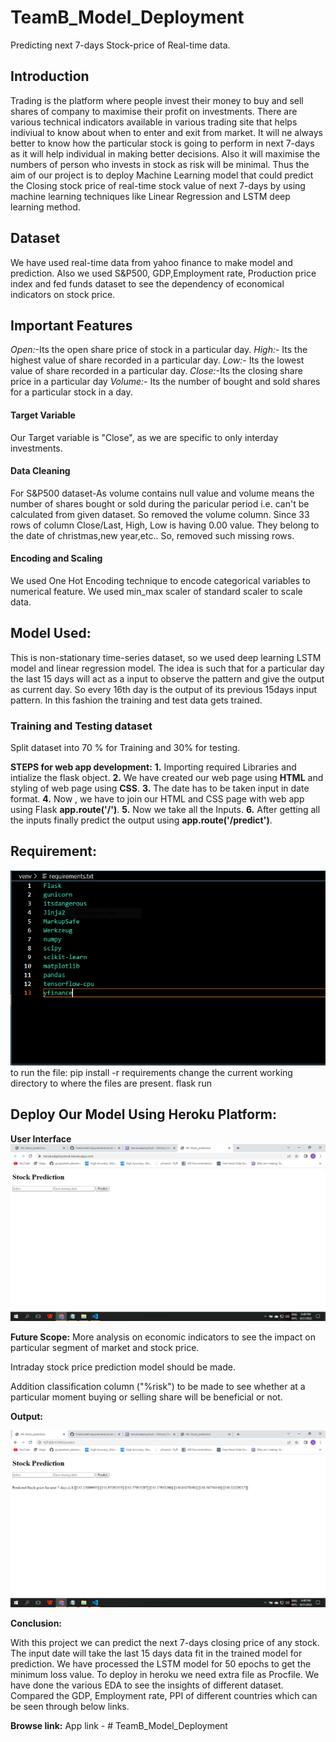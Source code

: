 # TeamB_Model_Deployment
Predicting next 7-days Stock-price of Real-time data.
## Introduction
Trading is the platform where people invest their money to buy and sell shares of company to maximise their profit on investments. There are various technical indicators available in various trading site that helps indiviual to know about when to enter and exit from market. It will ne always better to know how the particular stock is going to perform in next 7-days as it will help individual in making better decisions. Also it will maximise the numbers of person who invests in stock as risk will be minimal. Thus the aim of our project is to deploy Machine Learning model that could predict the Closing stock price of real-time stock value of next 7-days by using machine learning techniques like Linear Regression and LSTM deep learning method.

## Dataset
We have used real-time data from yahoo finance to make model and prediction. Also we used S&P500, GDP,Employment rate, Production price index and fed funds dataset to see the dependency of economical indicators on stock price.

## Important Features
*Open:*-Its the open share price of stock in a particular day.
*High:*- Its the highest value of share recorded in a particular day.
*Low:*- Its the lowest value of share recorded in a particular day.
*Close:*-Its the closing share price in a particular day
*Volume:*- Its the number of bought and sold shares for a particular stock in a day.

#### Target Variable
Our Target variable is "Close", as we are specific to only interday investments.

#### Data Cleaning
For S&P500 dataset-As volume contains null value and volume means the number of shares bought or sold during the paricular period i.e. can't be calculated from given dataset. So removed the volume column. Since 33 rows of column Close/Last, High, Low is having 0.00 value. They belong to the date of christmas,new year,etc.. So, removed such missing rows.

#### Encoding and Scaling
We used One Hot Encoding technique to encode categorical variables to numerical feature. We used min_max scaler of standard scaler to scale data.

## Model Used:
This is non-stationary time-series dataset, so we used deep learning LSTM model and linear regression model. The idea is such that for a particular day the last 15 days will act as a input to observe the pattern and give the output as current day. So every 16th day is the output of its previous 15days input pattern. In this fashion the training and test data gets trained.

### Training and Testing dataset
Split dataset into 70 % for Training and 30% for testing.

**STEPS for web app development:**
**1.** Importing required Libraries and intialize the flask object.
**2.** We have created our web page using **HTML** and styling of web page using **CSS**.
**3.** The date has to be taken input in date format.
**4.** Now , we have to join our HTML and CSS page with web app using Flask **app.route('/')**.
**5.** Now we take all the Inputs.
**6.** After getting all the inputs finally predict the output using **app.route('/predict')**.

## Requirement:
![image](https://github.com/Ankit2197/finalmodel/blob/main/requirement.PNG)
to run the file:
pip install -r requirements
change the current working directory to where the files are present.
flask run

## Deploy Our Model Using Heroku Platform:
**User Interface**
![image](https://github.com/Ankit2197/finalmodel/blob/main/Screenshot%20(17).png)

**Future Scope:**
More analysis on economic indicators to see the impact on particular segment of market and stock price.

Intraday stock price prediction model should be made. 

Addition classification column ("%risk") to be made to see whether at a particular moment buying or selling share will be beneficial or not.

**Output:**

![image](https://github.com/Ankit2197/finalmodel/blob/main/Screenshot%20(18).png)

**Conclusion:**

With this project we can predict the next 7-days closing price of any stock.
The input date will take the last 15 days data fit in the trained model for prediction.
We have processed the LSTM model for 50 epochs to get the minimum loss value.
To deploy in heroku we need extra file as Procfile.
We have done the various EDA to see the insights of different dataset. Compared the GDP, Employment rate, PPI of different countries which can be seen through below links.

**Browse link:**
App link - # TeamB_Model_Deployment
